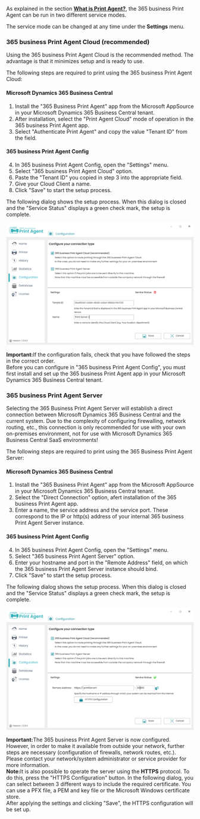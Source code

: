 As explained in the section **[What is Print Agent?](../print-agent-whatis/)**, the 365 business Print Agent can be run in two different service modes.

The service mode can be changed at any time under the **Settings** menu.

### 365 business Print Agent Cloud (recommended)

Using the 365 business Print Agent Cloud is the recommended method.
The advantage is that it minimizes setup and is ready to use.

The following steps are required to print using the 365 business Print Agent Cloud:

#### Microsoft Dynamics 365 Business Central
1. Install the "365 Business Print Agent" app from the Microsoft AppSource in your Microsoft Dynamics 365 Business Central tenant.
2. After installation, select the "Print Agent Cloud" mode of operation in the 365 business Print Agent app.
3. Select "Authenticate Print Agent" and copy the value "Tenant ID" from the field.

#### 365 business Print Agent Config 
4. In 365 business Print Agent Config, open the "Settings" menu.
5. Select "365 business Print Agent Cloud" option.
6. Paste the "Tenant ID" you copied in step 3 into the appropriate field.
7. Give your Cloud Client a name.
8. Click "Save" to start the setup process.

The following dialog shows the setup process. When this dialog is closed and the "Service Status" displays a green check mark, the setup is complete.

![Settings-Cloud](/assets/images/365-business-print-agent/config-tool/Settings_Cloud_en.PNG)

<div class="alert alert-notice">
    <i class="fa-solid fa-notes"></i> <strong>Important:</strong>If the configuration fails, check that you have followed the steps in the correct order.<br/>Before you can configure in "365 business Print Agent Config", you must first install and set up the 365 business Print Agent app in your Microsoft Dynamics 365 Business Central tenant.
</div>

### 365 business Print Agent Server

Selecting the 365 Business Print Agent Server will establish a direct connection between Microsoft Dynamics 365 Business Central and the current system.
Due to the complexity of configuring firewalling, network routing, etc., this connection is only recommended for use with your own on-premises environment, not for use with Microsoft Dynamics 365 Business Central SaaS environments!


The following steps are required to print using the 365 Business Print Agent Server:

#### Microsoft Dynamics 365 Business Central
1. Install the "365 Business Print Agent" app from the Microsoft AppSource in your Microsoft Dynamics 365 Business Central tenant.
2. Select the "Direct Connection" option, afert installation of the 365 business Print Agent app.
3. Enter a name, the service address and the service port. These correspond to the IP or http(s) address of your internal 365 business Print Agent Server instance.

#### 365 business Print Agent Config 
4. In 365 business Print Agent Config, open the "Settings" menu.
5. Select "365 business Print Agent Server" option.
6. Enter your hostname and port in the "Remote Address" field, on which the 365 business Print Agent Server instance should bind.
7. Click "Save" to start the setup process.

The following dialog shows the setup process. When this dialog is closed and the "Service Status" displays a green check mark, the setup is complete.

![Settings-Server](/assets/images/365-business-print-agent/config-tool/Settings_Server_en.PNG)

<div class="alert alert-notice">
    <i class="fa-solid fa-notes"></i> <strong>Important:</strong>The 365 business Print Agent Server is now configured. However, in order to make it available from outside your network, further steps are necessary (configuration of firewalls, network routes, etc.). Please contact your network/system administrator or service provider for more information.
</div>

<div class="alert alert-info">
    <i class="fa-solid fa-lightbulb"></i> <strong>Note:</strong>It is also possible to operate the server using the <strong>HTTPS</strong> protocol. To do this, press the "HTTPS Configuration" button. In the following dialog, you can select between 3 different ways to include the required certificate. You can use a PFX file, a PEM and key file or the Microsoft Windows certificate store.<br/>After applying the settings and clicking "Save", the HTTPS configuration will be set up.
</div>